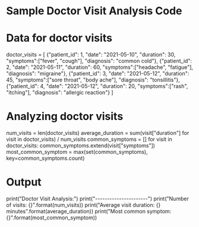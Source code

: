 # Sample Doctor Visit Analysis Code

# Data for doctor visits
doctor_visits = [
    {"patient_id": 1, "date": "2021-05-10", "duration": 30, "symptoms":["fever", "cough"], "diagnosis": "common cold"},
    {"patient_id": 2, "date": "2021-05-11", "duration": 60, "symptoms":["headache", "fatigue"], "diagnosis": "migraine"},
    {"patient_id": 3, "date": "2021-05-12", "duration": 45, "symptoms":["sore throat", "body ache"], "diagnosis": "tonsillitis"},
    {"patient_id": 4, "date": "2021-05-12", "duration": 20, "symptoms":["rash", "itching"], "diagnosis": "allergic reaction"}
]

# Analyzing doctor visits
num_visits = len(doctor_visits)
average_duration = sum(visit["duration"] for visit in doctor_visits) / num_visits
common_symptoms = []
for visit in doctor_visits:
    common_symptoms.extend(visit["symptoms"])
most_common_symptom = max(set(common_symptoms), key=common_symptoms.count)

# Output
print("Doctor Visit Analysis:")
print("----------------------")
print("Number of visits: {}".format(num_visits))
print("Average visit duration: {} minutes".format(average_duration))
print("Most common symptom: {}".format(most_common_symptom))
